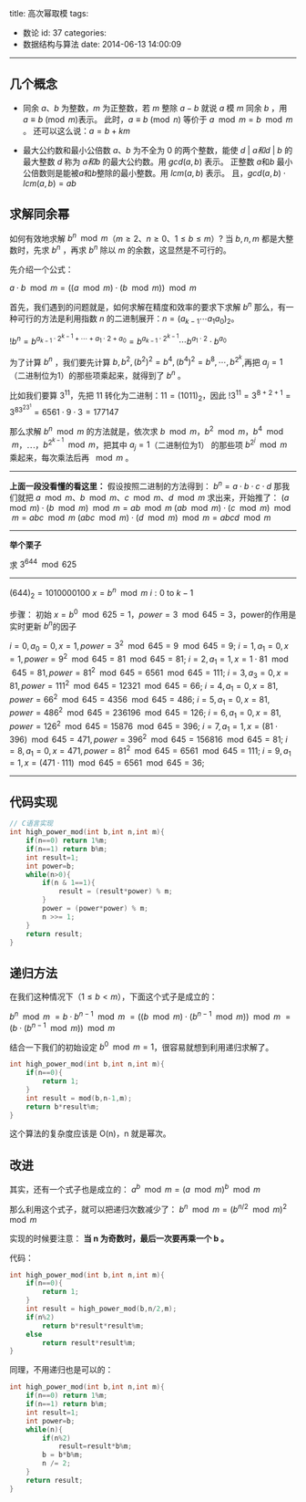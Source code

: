 title: 高次幂取模
tags:
  - 数论
id: 37
categories:
  - 数据结构与算法
date: 2014-06-13 14:00:09
---

## 几个概念

*   同余
$a$、$b$ 为整数，$m$ 为正整数，若 $m$ 整除 $a-b$ 就说 $a$ 模 $m$ 同余 $b$ ，用  $a\equiv b\pmod m$表示。
此时，$a\equiv b\pmod n$ 等价于 $a\mod m =b\mod m$ 。
还可以这么说：$a=b+km$

*   最大公约数和最小公倍数
$a、b$ 为不全为 $0$ 的两个整数，能使 $d\ |\ a和d\ |\ b$ 的最大整数 $d$ 称为 $a和b$ 的最大公约数。用 $gcd(a,b)$ 表示。
正整数 $a$和$b$ 最小公倍数则是能被$a$和$b$整除的最小整数。用 $lcm(a,b)$ 表示。
且，$gcd(a,b)\cdot lcm(a,b)=ab$

<!--more-->

## 求解同余幂

如何有效地求解 $b^n\mod m$（$m\ge2、n\ge0、1\le b\le m$）?
当 $b,n,m$ 都是大整数时，先求 $b^n$ ，再求 $b^n$ 除以 $m$ 的余数，这显然是不可行的。

先介绍一个公式：

$a\cdot b \mod m=((a \mod m)\cdot(b \mod m))\mod m$

首先，我们遇到的问题就是，如何求解在精度和效率的要求下求解 $b^n$
那么，有一种可行的方法是利用指数 $n$ 的二进制展开：$n=(a_{k-1}\cdots a_1a_0)_2$。

$!b^n=b^{a_{k-1}\cdot 2^{k-1}+\cdots+a_1\cdot2+a_0}=b^{a_{k-1}\cdot2^{k-1}}\cdots b^{a_1\cdot2}\cdot b^{a_0}$

为了计算 $b^n$ ，我们要先计算 $b,b^2,(b^2)^2=b^4,(b^4)^2=b^8,\cdots,b^{2^k}$,再把 $a_j=1$（二进制位为1）的那些项乘起来，就得到了 $b^n$ 。

比如我们要算 $3^{11}$，先把 11 转化为二进制：$11=(1011)_2$，因此 
$!3^{11}=3^{8+2+1}=3^83^23^1=6561\cdot9\cdot3=177147$

那么求解 $b^n\mod m$ 的方法就是，依次求 $b\mod m$，$b^2\mod m$，$b^4\mod m$，$\cdots$，$b^{2^{k-1}}\mod m$，把其中 $a_j=1$（二进制位为1） 的那些项 $b^{2^j} \mod m$ 乘起来，每次乘法后再 $\mod m$ 。

* * *

**上面一段没看懂的看这里：**
假设按照二进制的方法得到： $b^n=a\cdot b\cdot c\cdot d$
那我们就把 $a\mod m、b\mod m、c\mod m、d\mod m$ 求出来，开始推了：
$(a\mod m)\cdot (b\mod m) \mod m = ab \mod m$
$(ab \mod m)\cdot (c\mod m) \mod m = abc \mod m$
$(abc \mod m)\cdot (d\mod m) \mod m = abcd \mod m$

* * *

**举个栗子**

求 $3^{644} \mod 625$

* * *

$(644)_2= 1010000100$
$x=b^n \mod m$
$i:0$ to $k-1$

步骤：
初始 $x=b^0 \mod 625=1$，$power=3 \mod 645=3$，power的作用是实时更新 $b^n$的因子

$i=0,a_0=0,x=1,power=3^2 \mod 645=9 \mod 645=9$;
$i=1,a_1=0,x=1,power=9^2 \mod 645=81 \mod 645=81$;
$i=2,a_1=1,x=1 \cdot 81 \mod 645=81,power=81^2 \mod 645=6561 \mod 645=111$;
$i=3,a_3=0,x=81,power=111^2 \mod 645=12321 \mod 645=66$;
$i=4,a_1=0,x=81,power=66^2 \mod 645=4356 \mod 645=486$;
$i=5,a_1=0,x=81,power=486^2 \mod 645=236196 \mod 645=126$;
$i=6,a_1=0,x=81,power=126^2 \mod 645=15876 \mod 645=396$;
$i=7,a_1=1,x=(81 \cdot 396)\mod 645=471,power=396^2 \mod 645=156816 \mod 645=81$;
$i=8,a_1=0,x=471,power=81^2 \mod 645=6561 \mod 645=111$;
$i=9,a_1=1,x=(471 \cdot 111) \mod 645=6561 \mod 645=36$;

* * *

## 代码实现

```C
// C语言实现
int high_power_mod(int b,int n,int m){
    if(n==0) return 1%m;
    if(n==1) return b%m;
    int result=1;
    int power=b;
    while(n>0){
        if(n & 1==1){
            result = (result*power) % m;
        }
        power = (power*power) % m;
        n >>= 1;
    }
    return result;
}
```

## 递归方法

在我们这种情况下（$1\le b\lt m$），下面这个式子是成立的：

$b^n \mod m$
$=b \cdot b^{n-1} \mod m$
$=((b \mod m)\cdot(b^{n-1} \mod m))\mod m$
$=(b \cdot(b^{n-1} \mod m)) \mod m$

结合一下我们的初始设定 $b^0 \mod m=1$，很容易就想到利用递归求解了。

```C
int high_power_mod(int b,int n,int m){
    if(n==0){
        return 1;
    }
    int result = mod(b,n-1,m);
    return b*result%m;
}
```

这个算法的复杂度应该是 O(n)，n 就是幂次。

## 改进

其实，还有一个式子也是成立的：
$a^b \mod m=(a \mod m)^b \mod m$

那么利用这个式子，就可以把递归次数减少了：
$b^n \mod m=(b^{n/2} \mod m)^2 \mod m$

实现的时候要注意：
**当 n 为奇数时，最后一次要再乘一个 b 。**

代码：

```C
int high_power_mod(int b,int n,int m){
    if(n==0){
        return 1;
    }
    int result = high_power_mod(b,n/2,m);
    if(n%2)
        return b*result*result%m;
    else
        return result*result%m;
}
```

同理，不用递归也是可以的：

```C
int high_power_mod(int b,int n,int m){
    if(n==0) return 1%m;
    if(n==1) return b%m;
    int result=1;
    int power=b;
    while(n){
        if(n%2)
            result=result*b%m;
        b = b*b%m;
        n /= 2;
    }
    return result;
}
```    